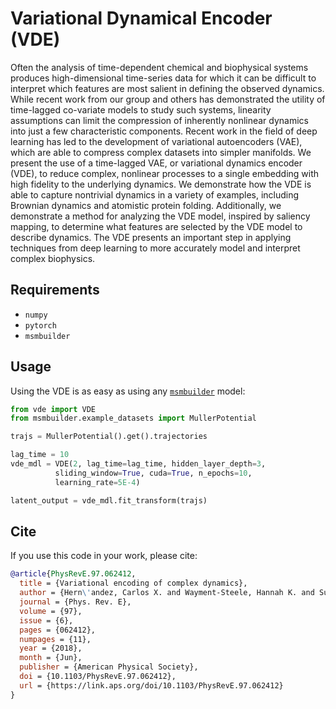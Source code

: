 Variational Dynamical Encoder (VDE)
===

Often the analysis of time-dependent chemical and biophysical systems produces high-dimensional time-series data for which it can be difficult to interpret which features are most salient in defining the observed dynamics. While recent work from our group and others has demonstrated the utility of time-lagged co-variate models to study such systems, linearity assumptions can limit the compression of inherently nonlinear dynamics into just a few characteristic components. Recent work in the field of deep learning has led to the development of variational autoencoders (VAE), which are able to compress complex datasets into simpler manifolds. We present the use of a time-lagged VAE, or variational dynamics encoder (VDE), to reduce complex, nonlinear processes to a single embedding with high fidelity to the underlying dynamics. We demonstrate how the VDE is able to capture nontrivial dynamics in a variety of examples, including Brownian dynamics and atomistic protein folding. Additionally, we demonstrate a method for analyzing the VDE model, inspired by saliency mapping, to determine what features are selected by the VDE model to describe dynamics. The VDE presents an important step in applying techniques from deep learning to more accurately model and interpret complex biophysics.

Requirements
---
+ ``numpy``
+ ``pytorch``
+ ``msmbuilder``

Usage
---

Using the VDE is as easy as using any [`msmbuilder`](http://www.msmbuilder.org) model:

```python
from vde import VDE
from msmbuilder.example_datasets import MullerPotential

trajs = MullerPotential().get().trajectories

lag_time = 10
vde_mdl = VDE(2, lag_time=lag_time, hidden_layer_depth=3,
          sliding_window=True, cuda=True, n_epochs=10,
          learning_rate=5E-4)

latent_output = vde_mdl.fit_transform(trajs)
```

Cite
---
If you use this code in your work, please cite:

```bibtex
@article{PhysRevE.97.062412,
  title = {Variational encoding of complex dynamics},
  author = {Hern\'andez, Carlos X. and Wayment-Steele, Hannah K. and Sultan, Mohammad M. and Husic, Brooke E. and Pande, Vijay S.},
  journal = {Phys. Rev. E},
  volume = {97},
  issue = {6},
  pages = {062412},
  numpages = {11},
  year = {2018},
  month = {Jun},
  publisher = {American Physical Society},
  doi = {10.1103/PhysRevE.97.062412},
  url = {https://link.aps.org/doi/10.1103/PhysRevE.97.062412}
}
```

